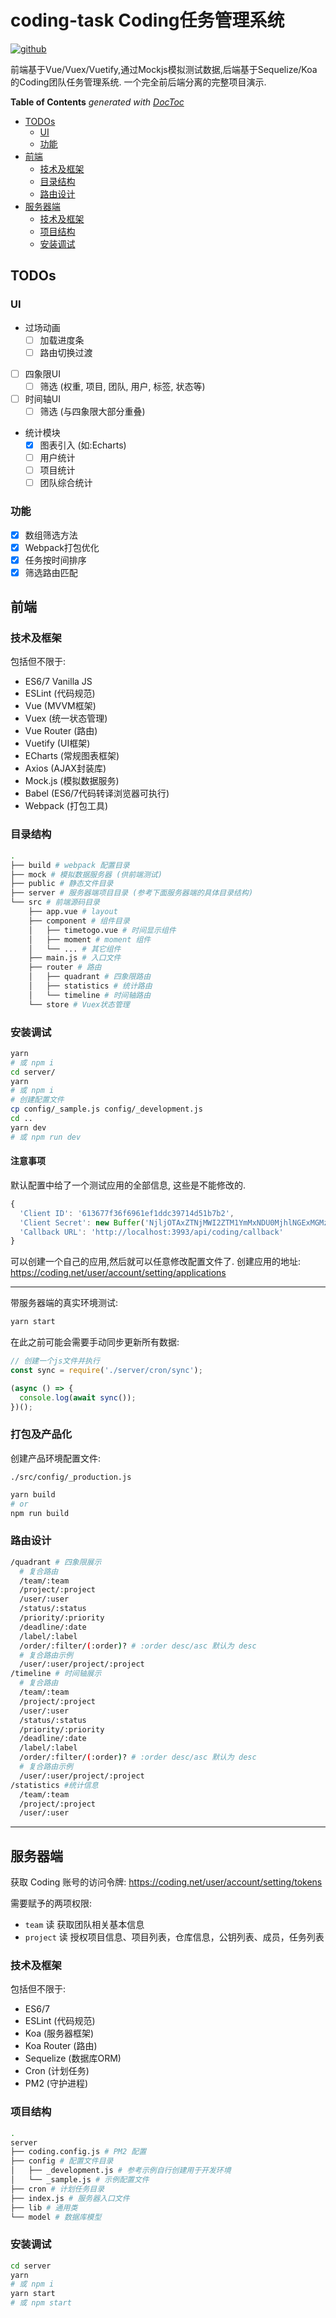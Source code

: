 # coding-task Coding任务管理系统

[![github](https://img.shields.io/github/followers/willin.svg?style=social&label=Follow)](https://github.com/willin)

前端基于Vue/Vuex/Vuetify,通过Mockjs模拟测试数据,后端基于Sequelize/Koa的Coding团队任务管理系统. 一个完全前后端分离的完整项目演示.

<!-- START doctoc generated TOC please keep comment here to allow auto update -->
<!-- DON'T EDIT THIS SECTION, INSTEAD RE-RUN doctoc TO UPDATE -->
**Table of Contents**  *generated with [DocToc](https://github.com/thlorenz/doctoc)*

- [TODOs](#todos)
  - [UI](#ui)
  - [功能](#%E5%8A%9F%E8%83%BD)
- [前端](#%E5%89%8D%E7%AB%AF)
  - [技术及框架](#%E6%8A%80%E6%9C%AF%E5%8F%8A%E6%A1%86%E6%9E%B6)
  - [目录结构](#%E7%9B%AE%E5%BD%95%E7%BB%93%E6%9E%84)
  - [路由设计](#%E8%B7%AF%E7%94%B1%E8%AE%BE%E8%AE%A1)
- [服务器端](#%E6%9C%8D%E5%8A%A1%E5%99%A8%E7%AB%AF)
  - [技术及框架](#%E6%8A%80%E6%9C%AF%E5%8F%8A%E6%A1%86%E6%9E%B6-1)
  - [项目结构](#%E9%A1%B9%E7%9B%AE%E7%BB%93%E6%9E%84)
  - [安装调试](#%E5%AE%89%E8%A3%85%E8%B0%83%E8%AF%95)

<!-- END doctoc generated TOC please keep comment here to allow auto update -->


## TODOs

### UI

- 过场动画
  - [ ] 加载进度条
  - [ ] 路由切换过渡
- [ ] 四象限UI
  - [ ] 筛选 (权重, 项目, 团队, 用户, 标签, 状态等)
- [ ] 时间轴UI
  - [ ] 筛选 (与四象限大部分重叠)
- 统计模块
  - [x] 图表引入 (如:Echarts)
  - [ ] 用户统计
  - [ ] 项目统计
  - [ ] 团队综合统计

### 功能

- [x] 数组筛选方法
- [x] Webpack打包优化
- [x] 任务按时间排序
- [x] 筛选路由匹配

## 前端

### 技术及框架

包括但不限于:

- ES6/7 Vanilla JS
- ESLint (代码规范)
- Vue (MVVM框架)
- Vuex (统一状态管理)
- Vue Router (路由)
- Vuetify (UI框架)
- ECharts (常规图表框架)
- Axios (AJAX封装库)
- Mock.js (模拟数据服务)
- Babel (ES6/7代码转译浏览器可执行)
- Webpack (打包工具)

### 目录结构

```bash
.
├── build # webpack 配置目录
├── mock # 模拟数据服务器 (供前端测试)
├── public # 静态文件目录
├── server # 服务器端项目目录 (参考下面服务器端的具体目录结构)
└── src # 前端源码目录
    ├── app.vue # layout
    ├── component # 组件目录
    │   ├── timetogo.vue # 时间显示组件
    │   ├── moment # moment 组件
    │   └── ... # 其它组件
    ├── main.js # 入口文件
    ├── router # 路由
    │   ├── quadrant # 四象限路由
    │   ├── statistics # 统计路由
    │   └── timeline # 时间轴路由
    └── store # Vuex状态管理
```

### 安装调试

```bash
yarn
# 或 npm i
cd server/
yarn
# 或 npm i
# 创建配置文件
cp config/_sample.js config/_development.js
cd ..
yarn dev
# 或 npm run dev
```

#### 注意事项

默认配置中给了一个测试应用的全部信息, 这些是不能修改的.

```js
{
  'Client ID': '613677f36f6961ef1ddc39714d51b7b2',
  'Client Secret': new Buffer('NjljOTAxZTNjMWI2ZTM1YmMxNDU0MjhlNGExMGMzYmMxYTMwMWE0NQ==', 'base64').toString(),
  'Callback URL': 'http://localhost:3993/api/coding/callback'
}
```

可以创建一个自己的应用,然后就可以任意修改配置文件了. 创建应用的地址: <https://coding.net/user/account/setting/applications>

---

带服务器端的真实环境测试:

```bash
yarn start
```

在此之前可能会需要手动同步更新所有数据:

```js
// 创建一个js文件并执行
const sync = require('./server/cron/sync');

(async () => {
  console.log(await sync());
})();
```

### 打包及产品化

创建产品环境配置文件:

```
./src/config/_production.js
```

```bash
yarn build
# or
npm run build
```

### 路由设计

```bash
/quadrant # 四象限展示
  # 复合路由
  /team/:team
  /project/:project
  /user/:user
  /status/:status
  /priority/:priority
  /deadline/:date
  /label/:label
  /order/:filter/(:order)? # :order desc/asc 默认为 desc
  # 复合路由示例
  /user/:user/project/:project
/timeline # 时间轴展示
  # 复合路由
  /team/:team
  /project/:project
  /user/:user
  /status/:status
  /priority/:priority
  /deadline/:date
  /label/:label
  /order/:filter/(:order)? # :order desc/asc 默认为 desc
  # 复合路由示例
  /user/:user/project/:project
/statistics #统计信息
  /team/:team
  /project/:project
  /user/:user
```

---

## 服务器端

获取 Coding 账号的访问令牌: <https://coding.net/user/account/setting/tokens>

需要赋予的两项权限:

- `team` 读 获取团队相关基本信息
- `project` 读 授权项目信息、项目列表，仓库信息，公钥列表、成员，任务列表

### 技术及框架

包括但不限于:

- ES6/7
- ESLint (代码规范)
- Koa (服务器框架)
- Koa Router (路由)
- Sequelize (数据库ORM)
- Cron (计划任务)
- PM2 (守护进程)

### 项目结构

```bash
.
server
├── coding.config.js # PM2 配置
├── config # 配置文件目录
│   ├── _development.js # 参考示例自行创建用于开发环境
│   └── _sample.js # 示例配置文件
├── cron # 计划任务目录
├── index.js # 服务器入口文件
├── lib # 通用类
└── model # 数据库模型
```

### 安装调试

```bash
cd server
yarn
# 或 npm i
yarn start
# 或 npm start
```

